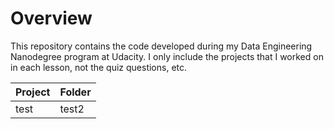 # Overview

This repository contains the code developed during my Data Engineering Nanodegree program at Udacity.
I only include the projects that I worked on in each lesson, not the quiz questions, etc.

| Project           | Folder                 |
|-------------------|------------------------|
| test | test2 |
